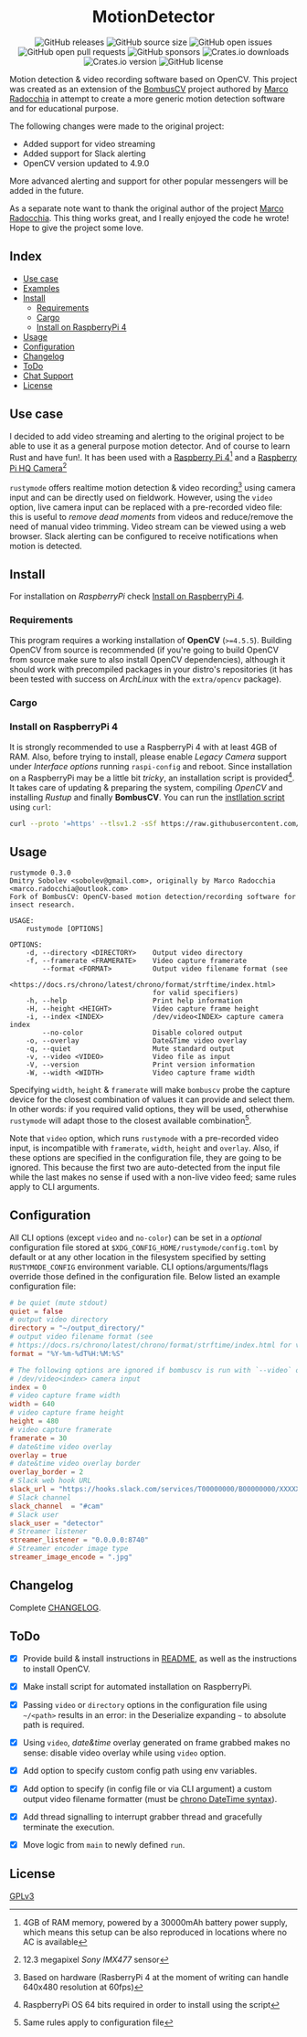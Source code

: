 <div align="center">
  <h1 align="center">MotionDetector</h1>

  ![GitHub releases](https://img.shields.io/github/downloads/s0b01ev/rustymode/total?color=%23a9b665&logo=github)
  ![GitHub source size](https://img.shields.io/github/languages/code-size/s0b01ev/rustymode?color=ea6962&logo=github)
  ![GitHub open issues](https://img.shields.io/github/issues-raw/s0b01ev/rustymode?color=%23d8a657&logo=github)
  ![GitHub open pull requests](https://img.shields.io/github/issues-pr-raw/s0b01ev/rustymode?color=%2389b482&logo=github)
  ![GitHub sponsors](https://img.shields.io/github/sponsors/s0b01ev?color=%23d3869b&logo=github)
  ![Crates.io downloads](https://img.shields.io/crates/d/rustymode?label=crates.io%20downloads&color=%23a9b665&logo=rust)
  ![Crates.io version](https://img.shields.io/crates/v/rustymode?logo=rust&color=%23d8a657)
  ![GitHub license](https://img.shields.io/github/license/s0b01ev/rustymode?color=%23e78a4e)
</div>

Motion detection & video recording software based on OpenCV. This project was created as an extension of the
[BombusCV](https://github.com/marcoradocchia/bombuscv) project authored  by [Marco Radocchia](https://github.com/marcoradocchia) in attempt to create a more generic motion detection
software and for educational purpose.

The following changes were made to the original project:
- Added support for video streaming
- Added support for Slack alerting
- OpenCV version updated to 4.9.0

More advanced alerting and support for other popular messengers will be added in the future. 

As a separate note want to thank the original author of the project [Marco Radocchia](https://github.com/marcoradocchia).
This thing works great, and I really enjoyed the code he wrote! Hope to give the project some love.

## Index

- [Use case](#use-case)
- [Examples](#examples)
- [Install](#install)
  - [Requirements](#requirements)
  - [Cargo](#cargo)
  - [Install on RaspberryPi 4](#install-on-raspberrypi-4)
- [Usage](#usage)
- [Configuration](#configuration)
- [Changelog](#changelog)
- [ToDo](#todo)
- [Chat Support](#chat-support)
- [License](#license)

## Use case

I decided to add video streaming and alerting to the original project to be able to use it as a general purpose motion
detector. And of course to learn Rust and have fun!. It has been used
with a
[Raspberry Pi 4](https://www.raspberrypi.com/products/raspberry-pi-4-model-b/)[^1]
and a
[Raspberry Pi HQ Camera](https://www.raspberrypi.com/products/raspberry-pi-high-quality-camera/)[^2]

`rustymode` offers realtime motion detection & video recording[^3] using
camera input and can be directly used on fieldwork. However, using the `video`
option, live camera input can be replaced with a pre-recorded video file: this
is useful to _remove dead moments_ from videos and reduce/remove the need of
manual video trimming. Video stream can be viewed using a web browser.
Slack alerting can be configured to receive notifications when motion is
detected.


[^1]: 4GB of RAM memory, powered by a 30000mAh battery power supply, which
  means this setup can be also reproduced in locations where no AC is available
[^2]: 12.3 megapixel _Sony IMX477_ sensor
[^3]: Based on hardware (RasberryPi 4 at the moment of writing can handle
  640x480 resolution at 60fps)

## Install

For installation on *RaspberryPi* check [Install on RaspberryPi
4](#install-on-raspberrypi-4).

### Requirements

This program requires a working installation of **OpenCV** (`>=4.5.5`).
Building OpenCV from source is recommended (if you're going to build OpenCV
from source make sure to also install OpenCV dependencies), although it should
work with precompiled packages in your distro's repositories (it has been
tested with success on *ArchLinux* with the `extra/opencv` package).

### Cargo

[^4]: Assuming Rust installed

### Install on RaspberryPi 4

It is strongly recommended to use a RaspberryPi 4 with at least 4GB of RAM.
Also, before trying to install, please enable *Legacy Camera* support under
*Interface options*  running `raspi-config` and reboot. Since installation on a
RaspberryPi may be a little bit *tricky*, an installation script is
provided[^5]. It takes care of updating & preparing the system, compiling
*OpenCV* and installing *Rustup* and finally **BombusCV**. You can run the
[instllation script](rustymode-raspi.sh) using `curl`:
```sh
curl --proto '=https' --tlsv1.2 -sSf https://raw.githubusercontent.com/s0b01ev/rustymode/master/rustymode-raspi.sh | sh
```

[^5]: RaspberryPi OS 64 bits required in order to install using the script

## Usage

```
rustymode 0.3.0
Dmitry Sobolev <sobolev@gmail.com>, originally by Marco Radocchia <marco.radocchia@outlook.com>
Fork of BombusCV: OpenCV-based motion detection/recording software for insect research.

USAGE:
    rustymode [OPTIONS]

OPTIONS:
    -d, --directory <DIRECTORY>    Output video directory
    -f, --framerate <FRAMERATE>    Video capture framerate
        --format <FORMAT>          Output video filename format (see
                                   <https://docs.rs/chrono/latest/chrono/format/strftime/index.html>
                                   for valid specifiers)
    -h, --help                     Print help information
    -H, --height <HEIGHT>          Video capture frame height
    -i, --index <INDEX>            /dev/video<INDEX> capture camera index
        --no-color                 Disable colored output
    -o, --overlay                  Date&Time video overlay
    -q, --quiet                    Mute standard output
    -v, --video <VIDEO>            Video file as input
    -V, --version                  Print version information
    -W, --width <WIDTH>            Video capture frame width
```

Specifying `width`, `height` & `framerate` will make `bombuscv` probe the
capture device for the closest combination of values it can provide and select
them. In other words: if you required valid options, they will be used,
otherwhise `rustymode` will adapt those to the closest available combination[^6].

Note that `video` option, which runs `rustymode` with a pre-recorded video
input, is incompatible with `framerate`, `width`, `height` and `overlay`. Also,
if these options are specified in the configuration file, they are going to be
ignored. This because the first two are auto-detected from the input file while
the last makes no sense if used with a non-live video feed; same rules apply to
CLI arguments.

[^6]: Same rules apply to configuration file

## Configuration

All CLI options (except `video` and `no-color`) can be set in a *optional* configuration file
stored at `$XDG_CONFIG_HOME/rustymode/config.toml` by default or at any other
location in the filesystem specified by setting `RUSTYMODE_CONFIG` environment
variable. CLI options/arguments/flags override those defined in the
configuration file. Below listed an example configuration file:
```toml
# be quiet (mute stdout)
quiet = false
# output video directory
directory = "~/output_directory/"
# output video filename format (see
# https://docs.rs/chrono/latest/chrono/format/strftime/index.html for valid specifiers)
format = "%Y-%m-%dT%H:%M:%S"

# The following options are ignored if bombuscv is run with `--video` option
# /dev/video<index> camera input
index = 0
# video capture frame width
width = 640
# video capture frame height
height = 480
# video capture framerate
framerate = 30
# date&time video overlay
overlay = true
# date&time video overlay border
overlay_border = 2
# Slack web hook URL
slack_url = "https://hooks.slack.com/services/T00000000/B00000000/XXXXXXXXXXXXXXXXXXXXXXXX"
# Slack channel
slack_channel  = "#cam"
# Slack user
slack_user = "detector"
# Streamer listener
streamer_listener = "0.0.0.0:8740"
# Streamer encoder image type
streamer_image_encode = ".jpg"
```

## Changelog

Complete [CHANGELOG](CHANGELOG.md).

## ToDo

- [x] Provide build & install instructions in [README](README.md), as well as
  the instructions to install OpenCV.
- [x] Make install script for automated installation on RaspberryPi.
- [x] Passing `video` or `directory` options in the configuration file using
  `~/<path>` results in an error: in the Deserialize expanding `~` to
  absolute path is required.
- [x] Using `video`, _date&time_ overlay generated on frame grabbed makes no
  sense: disable video overlay while using `video` option.
- [x] Add option to specify custom config path using env variables.
- [x] Add option to specify (in config file or via CLI argument) a custom
  output video filename formatter (must be [chrono DateTime
  syntax](https://docs.rs/chrono/latest/chrono/format/strftime/index.html)).
- [x] Add thread signalling to interrupt grabber thread and gracefully
  terminate the execution.
- [x] Move logic from `main` to newly defined `run`.


## License

[GPLv3](LICENSE)
